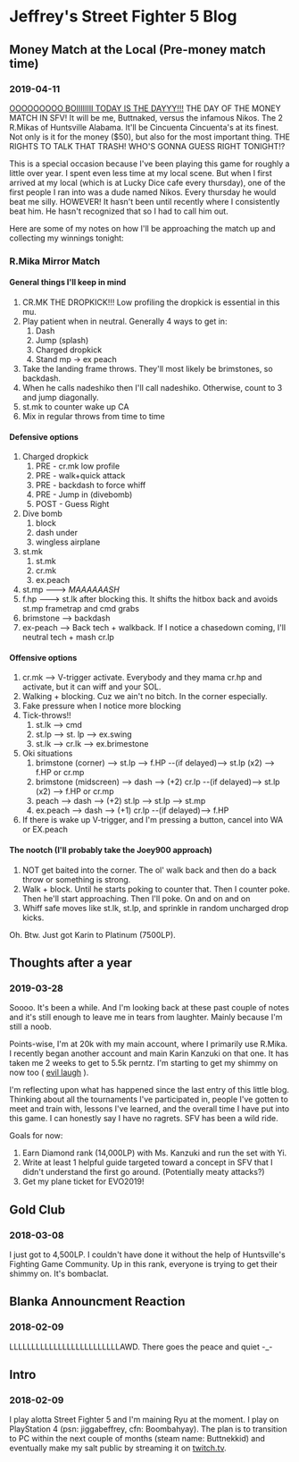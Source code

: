 # Jeffrey's Street Fighter 5 Blog

## Money Match at the Local (Pre-money match time)
### 2019-04-11
<a href="https://media1.tenor.com/images/98f9206f14232c2589e1e82863a8a9da/tenor.gif?itemid=4575322" target="_blank">OOOOOOOOO BOIIIIIIII TODAY IS THE DAYYY!!!</a> THE DAY OF THE MONEY MATCH IN SFV! It will be me, Buttnaked, versus the infamous Nikos. The 2 R.Mikas of Huntsville Alabama. It'll be Cincuenta Cincuenta's at its finest. Not only is it for the money ($50), but also for the most important thing. THE RIGHTS TO TALK THAT TRASH! WHO'S GONNA GUESS RIGHT TONIGHT!?

This is a special occasion because I've been playing this game for roughly a little over year. I spent even less time at my local scene. But when I first arrived at my local (which is at Lucky Dice cafe every thursday), one of the first people I ran into was a dude named Nikos. Every thursday he would beat me silly. HOWEVER! It hasn't been until recently where I consistently beat him. He hasn't recognized that so I had to call him out.

Here are some of my notes on how I'll be approaching the match up and collecting my winnings tonight:

### R.Mika Mirror Match

#### General things I'll keep in mind

  1. CR.MK THE DROPKICK!!! Low profiling the dropkick is essential in this mu.
  2. Play patient when in neutral. Generally 4 ways to get in:
        1. Dash
        2. Jump (splash)
        3. Charged dropkick
        4. Stand mp -> ex peach
  3. Take the landing frame throws. They'll most likely be brimstones, so backdash.
  4. When he calls nadeshiko then I'll call nadeshiko. Otherwise, count to 3 and jump diagonally.
  5. st.mk to counter wake up CA
  6. Mix in regular throws from time to time

#### Defensive options

  1. Charged dropkick
        1. PRE  - cr.mk low profile
        2. PRE  - walk+quick attack
        3. PRE  - backdash to force whiff
        4. PRE  - Jump in (divebomb)
        5. POST - Guess Right
  2. Dive bomb
        1. block
        2. dash under
        3. wingless airplane
  3. st.mk
        1. st.mk
        2. cr.mk
        3. ex.peach
  4. st.mp ---> *MAAAAAASH*
  5. f.hp  ---> st.lk after blocking this. It shifts the hitbox back and avoids st.mp frametrap and cmd grabs
  6. brimstone --> backdash
  7. ex-peach --> Back tech + walkback. If I notice a chasedown coming, I'll neutral tech + mash cr.lp
  
#### Offensive options

  1. cr.mk --> V-trigger activate. Everybody and they mama cr.hp and activate, but it can wiff and your SOL.
  2. Walking + blocking. Cuz we ain't no bitch. In the corner especially.
  3. Fake pressure when I notice more blocking
  3. Tick-throws!!
        1. st.lk --> cmd
        2. st.lp --> st. lp --> ex.swing
        3. st.lk --> cr.lk --> ex.brimestone
  4. Oki situations
        1. brimstone (corner)    --> st.lp --> f.HP --(if delayed)--> st.lp (x2) --> f.HP or cr.mp
        2. brimstone (midscreen) --> dash --> (+2) cr.lp --(if delayed)--> st.lp (x2) --> f.HP or cr.mp
        3. peach                 --> dash --> (+2) st.lp --> st.lp --> st.mp
        4. ex.peach              --> dash --> (+1) cr.lp --(if delayed)--> f.HP
  5. If there is wake up V-trigger, and I'm pressing a button, cancel into WA or EX.peach
      
#### The nootch (I'll probably take the Joey900 approach)

  1. NOT get baited into the corner. The ol' walk back and then do a back throw or something is strong.
  2. Walk + block. Until he starts poking to counter that. Then I counter poke. Then he'll start approaching. Then I'll poke. On and on and on
  3. Whiff safe moves like st.lk, st.lp, and sprinkle in random uncharged drop kicks.
      

Oh. Btw. Just got Karin to Platinum (7500LP).

## Thoughts after a year
### 2019-03-28

Soooo. It's been a while. And I'm looking back at these past couple of notes and it's still enough to leave me in tears from laughter. Mainly because I'm still a noob.

Points-wise, I'm at 20k with my main account, where I primarily use R.Mika. I recently began another account and main Karin Kanzuki on that one. It has taken me 2 weeks to get to 5.5k perntz. I'm starting to get my shimmy on now too ( <a href="https://media.eventhubs.com/images/2016/05/28_valleface04t.jpg" target="_blank">evil laugh</a> ).

I'm reflecting upon what has happened since the last entry of this little blog. Thinking about all the tournaments I've participated in, people I've gotten to meet and train with, lessons I've learned, and the overall time I have put into this game. I can honestly say I have no ragrets. SFV has been a wild ride.

Goals for now:
  1. Earn Diamond rank (14,000LP) with Ms. Kanzuki and run the set with Yi.
  2. Write at least 1 helpful guide targeted toward a concept in SFV that I didn't understand the first go around. (Potentially meaty attacks?)
  3. Get my plane ticket for EVO2019!

## Gold Club
### 2018-03-08

I just got to 4,500LP. I couldn't have done it without the help of Huntsville's Fighting Game Community. Up in this rank, everyone is trying to get their shimmy on. It's bombaclat.

## Blanka Announcment Reaction
### 2018-02-09

LLLLLLLLLLLLLLLLLLLLLLLLLAWD. There goes the peace and quiet -_-

## Intro
### 2018-02-09

I play alotta Street Fighter 5 and I'm maining Ryu at the moment. I play on PlayStation 4 (psn: jiggabeffrey, cfn: Boombahyay). The plan is to transition to PC within the next couple of months (steam name: Buttnekkid) and eventually make my salt public by streaming it on [twitch.tv](https://www.twitch.tv/).

